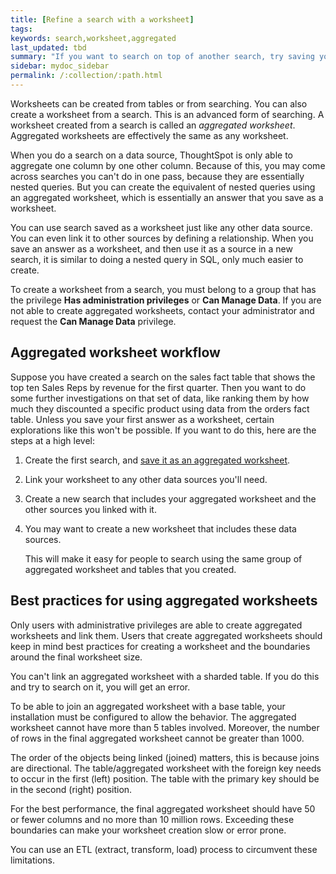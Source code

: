 ```yaml
---
title: [Refine a search with a worksheet]
tags:
keywords: search,worksheet,aggregated
last_updated: tbd
summary: "If you want to search on top of another search, try saving your search as a worksheet. Then, you can use the saved worksheet as a data source for a new search."
sidebar: mydoc_sidebar
permalink: /:collection/:path.html
---
```

Worksheets can be created from tables or from searching. You can also create a
worksheet from a search. This is an advanced form of searching. A worksheet
created from a search is called an _aggregated worksheet_. Aggregated worksheets
are effectively the same as any worksheet.

When you do a search on a data source, ThoughtSpot is only able to aggregate one
column by one other column. Because of this, you may come across searches you
can't do in one pass, because they are essentially nested queries. But you can
create the equivalent of nested queries using an aggregated worksheet, which is
essentially an answer that you save as a worksheet.

You can use search saved as a worksheet just like any other data source. You
can even link it to other sources by defining a relationship. When you save an
answer as a worksheet, and then use it as a source in a new search, it is
similar to doing a nested query in SQL, only much easier to create.

To create a worksheet from a search, you must belong to a group that has the
privilege **Has administration privileges** or **Can Manage Data**. If you are
not able to create aggregated worksheets, contact your administrator and request
the **Can Manage Data** privilege.

## Aggregated worksheet workflow

Suppose you have created a search on the sales fact table that shows the top ten
Sales Reps by revenue for the first quarter. Then you want to do some further
investigations on that set of data, like ranking them by how much they
discounted a specific product using data from the orders fact table. Unless you
save your first answer as a worksheet, certain explorations like this won't be
possible. If you want to do this, here are the steps at a high level:

1. Create the first search, and [save it as an aggregated worksheet](create-aggregated-worksheet.html#).
2. Link your worksheet to any other data sources you'll need.
3. Create a new search that includes your aggregated worksheet and the other sources you linked with it.
4. You may want to create a new worksheet that includes these data sources.

    This will make it easy for people to search using the same group of
    aggregated worksheet and tables that you created.

## Best practices for using aggregated worksheets

Only users with administrative privileges are able to create aggregated
worksheets and link them. Users that create aggregated worksheets should keep in
mind best practices for creating a worksheet and the boundaries around the final
worksheet size.

You can't link an aggregated worksheet with a sharded table. If you do this and
try to search on it, you will get an error.

To be able to join an aggregated worksheet with a base table, your installation
must be configured to allow the behavior. The aggregated worksheet cannot have
more than 5 tables involved. Moreover, the number of rows in the final
aggregated worksheet cannot be greater than 1000.

The order of the objects being linked (joined) matters, this is because joins are
directional. The table/aggregated worksheet with the foreign key needs to occur
in the first (left) position. The table with the primary key should be in the
second (right) position.

For the best performance, the final aggregated worksheet should have 50 or fewer
columns and no more than 10 million rows. Exceeding these boundaries can make
your worksheet creation slow or error prone.

You can use an ETL (extract, transform, load) process to circumvent these
limitations.
